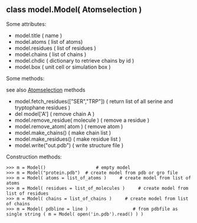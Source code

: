 ## class model.Model( Atomselection ) ##


Some attributes:

  * model.title        ( name )
  * model.atoms    ( list of atoms)
  * model.residues ( list of residues )
  * model.chains    ( list of chains )
  * model.chdic      ( dictionary to retrieve chains by id )
  * model.box        ( unit cell or simulation box )

Some methods:

see also [Atomselection](pmx_atomselection.md) methods

  * model.fetch\_residues(["SER","TRP"])       ( return list of all serine and tryptophane residues )
  * del model['A']                      ( remove chain A )
  * model.remove\_residue( molecule )     ( remove a residue )
  * model.remove\_atom( atom )              ( remove atom )
  * model.make\_chains()                       ( make chain list )
  * model.make\_residues()                    ( make residue list )
  * model.write("out.pdb")                      ( write structure file )

Construction methods:
```
>>> m = Model()                   # empty model
>>> m = Model("protein.pdb")  # create model from pdb or gro file
>>> m = Model( atoms = list_of_atoms )     # create model from list of atoms
>>> m = Model( residues = list_of_molecules )     # create model from list of residues
>>> m = Model( chains = list_of_chains )     # create model from list of chains
>>> m = Model( pdbline = line )                 # from pdbfile as single string ( m = Model( open('in.pdb').read() ) )
```